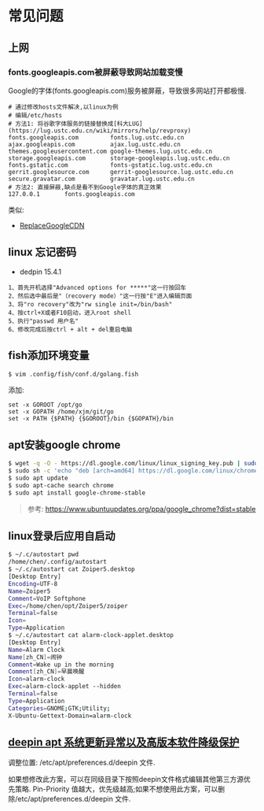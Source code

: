 # 常见问题

## 上网

### fonts.googleapis.com被屏蔽导致网站加载变慢

Google的字体(fonts.googleapis.com)服务被屏蔽，导致很多网站打开都极慢.

```shell
# 通过修改hosts文件解决,以linux为例
# 编辑/etc/hosts
# 方法1: 将谷歌字体服务的链接替换成[科大LUG](https://lug.ustc.edu.cn/wiki/mirrors/help/revproxy)
fonts.googleapis.com         fonts.lug.ustc.edu.cn
ajax.googleapis.com          ajax.lug.ustc.edu.cn
themes.googleusercontent.com google-themes.lug.ustc.edu.cn
storage.googleapis.com       storage-googleapis.lug.ustc.edu.cn
fonts.gstatic.com            fonts-gstatic.lug.ustc.edu.cn
gerrit.googlesource.com      gerrit-googlesource.lug.ustc.edu.cn
secure.gravatar.com          gravatar.lug.ustc.edu.cn
# 方法2: 直接屏蔽,缺点是看不到Google字体的真正效果
127.0.0.1       fonts.googleapis.com
```

类似:
- [ReplaceGoogleCDN](https://github.com/justjavac/ReplaceGoogleCDN)

## linux 忘记密码
- dedpin 15.4.1
```
1、首先开机选择"Advanced options for *****"这一行按回车
2、然后选中最后是"（recovery mode）"这一行按"E"进入编辑页面
3、将"ro recovery"改为"rw single init=/bin/bash"
4、按ctrl+X或者F10启动，进入root shell
5、执行"passwd 用户名"
6、修改完成后按ctrl + alt + del重启电脑
```

## fish添加环境变量
```sh
$ vim .config/fish/conf.d/golang.fish
```
添加:
```text
set -x GOROOT /opt/go
set -x GOPATH /home/xjm/git/go
set -x PATH {$PATH} {$GOROOT}/bin {$GOPATH}/bin
```

## apt安装google chrome
```sh
$ wget -q -O - https://dl.google.com/linux/linux_signing_key.pub | sudo apt-key add -
$ sudo sh -c 'echo "deb [arch=amd64] https://dl.google.com/linux/chrome/deb/ stable main" >> /etc/apt/sources.list.d/google.list'
$ sudo apt update
$ sudo apt-cache search chrome
$ sudo apt install google-chrome-stable
```

> 参考: https://www.ubuntuupdates.org/ppa/google_chrome?dist=stable

## linux登录后应用自启动
```sh
$ ~/.c/autostart pwd
/home/chen/.config/autostart
$ ~/.c/autostart cat Zoiper5.desktop
[Desktop Entry]
Encoding=UTF-8
Name=Zoiper5
Comment=VoIP Softphone
Exec=/home/chen/opt/Zoiper5/zoiper
Terminal=false
Icon=
Type=Application
$ ~/.c/autostart cat alarm-clock-applet.desktop
[Desktop Entry]
Name=Alarm Clock
Name[zh_CN]=闹钟
Comment=Wake up in the morning
Comment[zh_CN]=早晨唤醒
Icon=alarm-clock
Exec=alarm-clock-applet --hidden
Terminal=false
Type=Application
Categories=GNOME;GTK;Utility;
X-Ubuntu-Gettext-Domain=alarm-clock
```

## [deepin apt 系统更新异常以及高版本软件降级保护](https://wiki.deepin.org/wiki/%E7%B3%BB%E7%BB%9F%E6%9B%B4%E6%96%B0%E5%BC%82%E5%B8%B8%E4%BB%A5%E5%8F%8A%E9%AB%98%E7%89%88%E6%9C%AC%E8%BD%AF%E4%BB%B6%E9%99%8D%E7%BA%A7%E4%BF%9D%E6%8A%A4)
调整位置: /etc/apt/preferences.d/deepin 文件.

如果想修改此方案，可以在同级目录下按照deepin文件格式编辑其他第三方源优先策略. Pin-Priority 值越大，优先级越高;如果不想使用此方案，可以删除/etc/apt/preferences.d/deepin 文件.